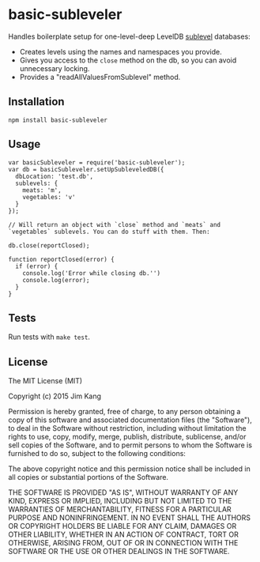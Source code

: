 basic-subleveler
================

Handles boilerplate setup for one-level-deep LevelDB [sublevel](https://github.com/dominictarr/level-sublevel) databases:

- Creates levels using the names and namespaces you provide.
- Gives you access to the `close` method on the db, so you can avoid unnecessary locking.
- Provides a "readAllValuesFromSublevel" method.


Installation
------------

    npm install basic-subleveler

Usage
-----

    var basicSubleveler = require('basic-subleveler');
    var db = basicSubleveler.setUpSubleveledDB({
      dbLocation: 'test.db',
      sublevels: {
        meats: 'm',
        vegetables: 'v'
      }
    });

    // Will return an object with `close` method and `meats` and `vegetables` sublevels. You can do stuff with them. Then:

    db.close(reportClosed);

    function reportClosed(error) {
      if (error) {
        console.log('Error while closing db.'')
        console.log(error);
      }
    }

Tests
-----

Run tests with `make test`.

License
-------

The MIT License (MIT)

Copyright (c) 2015 Jim Kang

Permission is hereby granted, free of charge, to any person obtaining a copy
of this software and associated documentation files (the "Software"), to deal
in the Software without restriction, including without limitation the rights
to use, copy, modify, merge, publish, distribute, sublicense, and/or sell
copies of the Software, and to permit persons to whom the Software is
furnished to do so, subject to the following conditions:

The above copyright notice and this permission notice shall be included in
all copies or substantial portions of the Software.

THE SOFTWARE IS PROVIDED "AS IS", WITHOUT WARRANTY OF ANY KIND, EXPRESS OR
IMPLIED, INCLUDING BUT NOT LIMITED TO THE WARRANTIES OF MERCHANTABILITY,
FITNESS FOR A PARTICULAR PURPOSE AND NONINFRINGEMENT. IN NO EVENT SHALL THE
AUTHORS OR COPYRIGHT HOLDERS BE LIABLE FOR ANY CLAIM, DAMAGES OR OTHER
LIABILITY, WHETHER IN AN ACTION OF CONTRACT, TORT OR OTHERWISE, ARISING FROM,
OUT OF OR IN CONNECTION WITH THE SOFTWARE OR THE USE OR OTHER DEALINGS IN
THE SOFTWARE.
